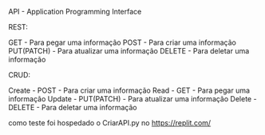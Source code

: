 API - Application Programming Interface

REST:

GET - Para pegar uma informação
POST - Para criar uma informação
PUT(PATCH) - Para atualizar uma informação
DELETE - Para deletar uma informação


CRUD:

Create - POST - Para criar uma informação
Read - GET - Para pegar uma informação
Update - PUT(PATCH) - Para atualizar uma informação
Delete - DELETE - Para deletar uma informação


como teste foi hospedado o CriarAPI.py no https://replit.com/
